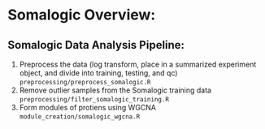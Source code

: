 # Somalogic Overview:

## Somalogic Data Analysis Pipeline:
1. Preprocess the data (log transform, place in a summarized experiment object, and divide into training, testing, and qc)  `preprocessing/preprocess_somalogic.R`
2. Remove outlier samples from the Somalogic training data `preprocessing/filter_somalogic_training.R`
3. Form modules of protiens using WGCNA `module_creation/somalogic_wgcna.R`
